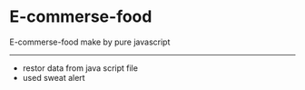 # E-commerse-food
E-commerse-food make by pure javascript

--------------------------------------
- restor data from java script file
- used sweat alert 
